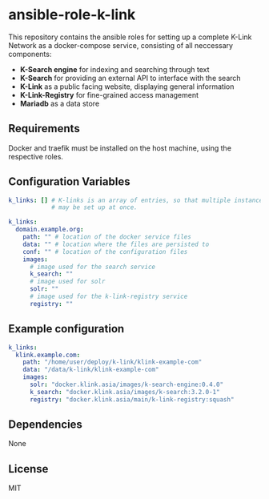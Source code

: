 ansible-role-k-link
===================

This repository contains the ansible roles for setting up a complete K-Link
Network as a docker-compose service, consisting of all neccessary
components:

- **K-Search engine** for indexing and searching through text
- **K-Search** for providing an external API to interface with the search
- **K-Link** as a public facing website, displaying general information
- **K-Link-Registry** for fine-grained access management
- **Mariadb** as a data store

Requirements
------------

Docker and traefik must be installed on the host machine, using the
respective roles.

Configuration Variables
-----------------------

```yaml
k_links: [] # K-links is an array of entries, so that multiple instances
            # may be set up at once.

k_links:
  domain.example.org:
    path: "" # location of the docker service files
    data: "" # location where the files are persisted to
    conf: "" # location of the configuration files
    images:
      # image used for the search service
      k_search: ""
      # image used for solr
      solr: ""
      # image used for the k-link-registry service
      registry: ""
```

Example configuration
---------------------

```yaml
k_links:
  klink.example.com:
    path: "/home/user/deploy/k-link/klink-example-com"
    data: "/data/k-link/klink-example-com"
    images:
      solr: "docker.klink.asia/images/k-search-engine:0.4.0"
      k_search: "docker.klink.asia/images/k-search:3.2.0-1"
      registry: "docker.klink.asia/main/k-link-registry:squash"

```

Dependencies
------------

None

License
-------

MIT
